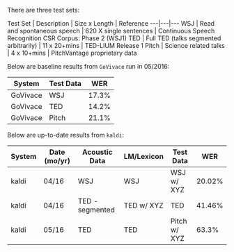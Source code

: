 There are three test sets:

Test Set | Description | Size x Length | Reference
---|---|---
WSJ | Read and spontaneous speech |  620 X single sentences | Continuous Speech Recognition CSR Corpus: Phase 2 (WSJ1)
TED | Full TED (talks segmented arbitrarily) | 11 x 20+mins | TED-LIUM Release 1
Pitch | Science related talks | 4 x 10+mins | PitchVantage proprietary data

Below are baseline results from `GoVivace` run in 05/2016:

System | Test Data | WER
|---|---|---
GoVivace | WSJ | 17.3%
GoVivace | TED | 14.2%
GoVivace | Pitch | 21.1%


Below are up-to-date results from `kaldi`:

System | Date (mo/yr) | Acoustic Data | LM/Lexicon | Test Data | WER
---|---|---|---|---|---
kaldi | 04/16 | WSJ | WSJ | WSJ w/ XYZ | 20.02%
kaldi | 04/16 | TED - segmented | TED w/ XYZ | TED | 41.46%
kaldi | 05/16 | TED | TED | Pitch w/ XYZ | 63.3%